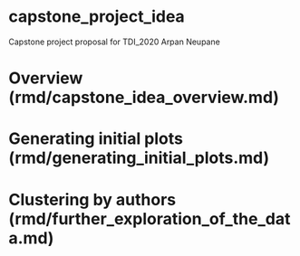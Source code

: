 # capstone_project_idea
Capstone project proposal for TDI_2020
Arpan Neupane

# Overview (rmd/capstone_idea_overview.md)

# Generating initial plots (rmd/generating_initial_plots.md)

# Clustering by authors (rmd/further_exploration_of_the_data.md)